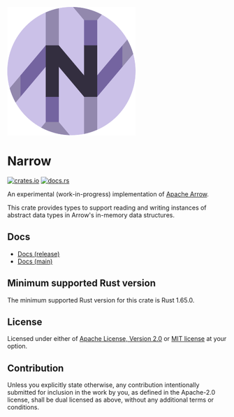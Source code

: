 ![Narrow logo](narrow.svg)

# Narrow

[![crates.io](https://img.shields.io/crates/v/narrow.svg)](https://crates.io/crates/narrow)
[![docs.rs](https://docs.rs/narrow/badge.svg)](https://docs.rs/narrow)

An experimental (work-in-progress) implementation of [Apache Arrow](https://arrow.apache.org).

This crate provides types to support reading and writing instances of abstract data types in Arrow's in-memory data structures.

## Docs

- [Docs (release)](https://docs.rs/narrow)
- [Docs (main)](https://mbrobbel.github.io/narrow/)

## Minimum supported Rust version

The minimum supported Rust version for this crate is Rust 1.65.0.

## License

Licensed under either of [Apache License, Version 2.0](LICENSE-APACHE) or [MIT license](LICENSE-MIT) at your option.

## Contribution

Unless you explicitly state otherwise, any contribution intentionally submitted for inclusion in the work by you, as defined in the Apache-2.0 license, shall be dual licensed as above, without any additional terms or conditions.
